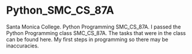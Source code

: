 # Python_SMC_CS_87A

Santa Monica College.
Python Programming SMC_CS_87A.
I passed the Python Programming class SMC_CS_87A. The tasks that were in the class can be found here. My first steps in programming so there may be inaccuracies.
